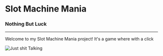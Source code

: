 # Slot Machine Mania
### Nothing But Luck

---

Welcome to my Slot Machine Mania project! It's a game where with a click 

![Just shit Talking](<img src=“assets/Porche2019.jpeg” width=“450" height=“350”>)


